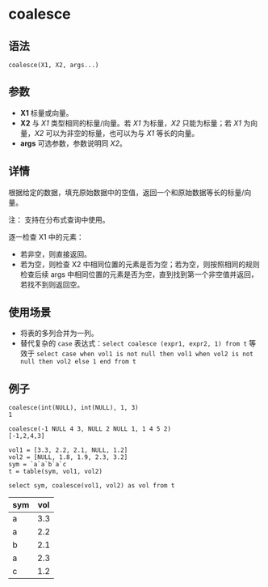 # coalesce

## 语法

`coalesce(X1, X2, args...)`

## 参数

* **X1** 标量或向量。
* **X2** 与 *X1* 类型相同的标量/向量。若 *X1*
  为标量，*X2* 只能为标量；若 *X1* 为向量，*X2* 可以为非空的标量，也可以为与
  *X1* 等长的向量。
* **args** 可选参数，参数说明同 *X2*。

## 详情

根据给定的数据，填充原始数据中的空值，返回一个和原始数据等长的标量/向量。

注： 支持在分布式查询中使用。

逐一检查 X1 中的元素：

* 若非空，则直接返回。
* 若为空，则检查 X2 中相同位置的元素是否为空；若为空，则按照相同的规则检查后续 args
  中相同位置的元素是否为空，直到找到第一个非空值并返回，若找不到则返回空。

## 使用场景

* 将表的多列合并为一列。
* 替代复杂的 `case` 表达式：`select
  coalesce (expr1, expr2, 1) from t` 等效于 `select case
  when vol1 is not null then vol1 when vol2 is not null then vol2 else
  1 end from t`

## 例子

```
coalesce(int(NULL), int(NULL), 1, 3)
1

coalesce(-1 NULL 4 3, NULL 2 NULL 1, 1 4 5 2)
[-1,2,4,3]

vol1 = [3.3, 2.2, 2.1, NULL, 1.2]
vol2 = [NULL, 1.8, 1.9, 2.3, 3.2]
sym = `a`a`b`a`c
t = table(sym, vol1, vol2)

select sym, coalesce(vol1, vol2) as vol from t
```

| sym | vol |
| --- | --- |
| a | 3.3 |
| a | 2.2 |
| b | 2.1 |
| a | 2.3 |
| c | 1.2 |

